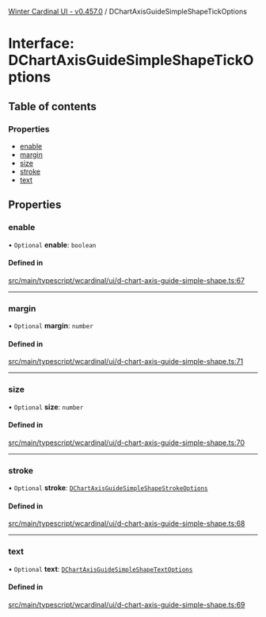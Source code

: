 [Winter Cardinal UI - v0.457.0](../index.md) / DChartAxisGuideSimpleShapeTickOptions

# Interface: DChartAxisGuideSimpleShapeTickOptions

## Table of contents

### Properties

- [enable](DChartAxisGuideSimpleShapeTickOptions.md#enable)
- [margin](DChartAxisGuideSimpleShapeTickOptions.md#margin)
- [size](DChartAxisGuideSimpleShapeTickOptions.md#size)
- [stroke](DChartAxisGuideSimpleShapeTickOptions.md#stroke)
- [text](DChartAxisGuideSimpleShapeTickOptions.md#text)

## Properties

### enable

• `Optional` **enable**: `boolean`

#### Defined in

[src/main/typescript/wcardinal/ui/d-chart-axis-guide-simple-shape.ts:67](https://github.com/winter-cardinal/winter-cardinal-ui/blob/v0.457.0/src/main/typescript/wcardinal/ui/d-chart-axis-guide-simple-shape.ts#L67)

___

### margin

• `Optional` **margin**: `number`

#### Defined in

[src/main/typescript/wcardinal/ui/d-chart-axis-guide-simple-shape.ts:71](https://github.com/winter-cardinal/winter-cardinal-ui/blob/v0.457.0/src/main/typescript/wcardinal/ui/d-chart-axis-guide-simple-shape.ts#L71)

___

### size

• `Optional` **size**: `number`

#### Defined in

[src/main/typescript/wcardinal/ui/d-chart-axis-guide-simple-shape.ts:70](https://github.com/winter-cardinal/winter-cardinal-ui/blob/v0.457.0/src/main/typescript/wcardinal/ui/d-chart-axis-guide-simple-shape.ts#L70)

___

### stroke

• `Optional` **stroke**: [`DChartAxisGuideSimpleShapeStrokeOptions`](DChartAxisGuideSimpleShapeStrokeOptions.md)

#### Defined in

[src/main/typescript/wcardinal/ui/d-chart-axis-guide-simple-shape.ts:68](https://github.com/winter-cardinal/winter-cardinal-ui/blob/v0.457.0/src/main/typescript/wcardinal/ui/d-chart-axis-guide-simple-shape.ts#L68)

___

### text

• `Optional` **text**: [`DChartAxisGuideSimpleShapeTextOptions`](DChartAxisGuideSimpleShapeTextOptions.md)

#### Defined in

[src/main/typescript/wcardinal/ui/d-chart-axis-guide-simple-shape.ts:69](https://github.com/winter-cardinal/winter-cardinal-ui/blob/v0.457.0/src/main/typescript/wcardinal/ui/d-chart-axis-guide-simple-shape.ts#L69)
